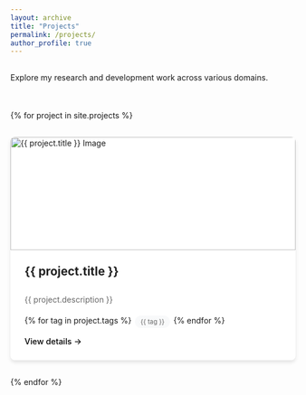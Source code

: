 ```yaml
---
layout: archive
title: "Projects"
permalink: /projects/
author_profile: true
---
```


##
Explore my research and development work across various domains.

<div class="card-container">
    {% for project in site.projects %}
    <div class="card" onclick="location.href='{{ project.url | relative_url }}';">
        <div class="card-image">
            <img src="{{ project.image | relative_url }}" alt="{{ project.title }} Image">
        </div>
        <div class="card-content">
            <h3 class="card-title">{{ project.title }}</h3>
            <p class="card-description">{{ project.description }}</p>
            <div class="card-tags">
                {% for tag in project.tags %}
                <span class="card-tag">{{ tag }}</span>
                {% endfor %}
            </div>
            <a href="{{ project.url | relative_url }}" class="project-link">View details →</a>
        </div>
    </div>
    {% endfor %}
</div>

<style>
    :root {
        --primary-color: #333;
        --secondary-color: #666;
        --light-bg: #f8f9fa;
        --dark-bg: #222;
        --card-shadow: 0 4px 6px rgba(0,0,0,0.1);
        --card-hover-shadow: 0 10px 15px rgba(0,0,0,0.15);
        --transition-speed: 0.3s;
    }

    .card-container {
        display: grid;
        grid-template-columns: repeat(auto-fill, minmax(350px, 1fr));
        gap: 30px;
        margin: 50px 0 60px;
    }

    .card {
        background-color: white;
        border-radius: 8px;
        overflow: hidden;
        box-shadow: var(--card-shadow);
        transition: transform var(--transition-speed), box-shadow var(--transition-speed);
        cursor: pointer;
        height: 100%;
        display: flex;
        flex-direction: column;
    }

    .card:hover {
        transform: translateY(-5px);
        box-shadow: var(--card-hover-shadow);
    }

    .card-image {
        height: 200px;
        overflow: hidden;
    }

    .card-image img {
        width: 100%;
        height: 100%;
        object-fit: cover;
        transition: transform 0.5s ease;
    }

    .card:hover .card-image img {
        transform: scale(1.05);
    }

    .card-content {
        padding: 25px;
        flex-grow: 1;
        display: flex;
        flex-direction: column;
    }

    .card-title {
        font-size: 1.3rem;
        margin-top: 0;
        margin-bottom: 15px;
        color: var(--dark-bg);
    }

    .card-description {
        color: var(--secondary-color);
        margin-bottom: 20px;
        flex-grow: 1;
    }

    .card-tags {
        display: flex;
        flex-wrap: wrap;
        gap: 6px;
        margin-top: auto;
    }

    .card-tag {
        font-size: 0.7rem;
        background-color: var(--light-bg);
        color: var(--secondary-color);
        padding: 4px 10px;
        border-radius: 50px;
    }

    .project-link {
        display: inline-block;
        margin-top: 15px;
        color: #000;
        text-decoration: none;
        font-weight: 500;
        font-size: 0.9rem;
        transition: color var(--transition-speed);
    }

    .project-link:hover {
        color: #555;
    }
</style>
